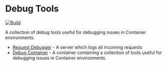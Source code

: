 # Debug Tools

[![Build](https://github.com/nadundesilva/debug-tools/actions/workflows/main-branch-build.yaml/badge.svg)](https://github.com/nadundesilva/debug-tools/actions/workflows/main-branch-build.yaml)

A collection of debug tools useful for debugging issues in Container environments.

- [Request Debugger](./components/request-debugger/) - A server which logs all incoming requests
- [Debug Container](./components/debug-container/) - A container containing a collection of tools useful for debugging issues in Container environments.
